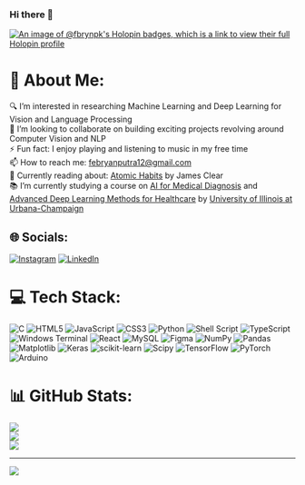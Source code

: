 ### Hi there 👋


<!-- 🔭 I’m currently working on ...
- 🤔 I’m looking for help with ...

-->
[![An image of @fbrynpk's Holopin badges, which is a link to view their full Holopin profile](https://holopin.me/fbrynpk)](https://holopin.io/@fbrynpk)
# 💫 About Me:
🔍 I’m interested in researching Machine Learning and Deep Learning for Vision and Language Processing<br>👯 I’m looking to collaborate on building exciting projects revolving around Computer Vision and NLP<br>⚡ Fun fact: I enjoy playing and listening to music in my free time<br>📫 How to reach me: febryanputra12@gmail.com<br>💬 Currently reading about: [Atomic Habits](https://www.amazon.com/Atomic-Habits-Proven-Build-Break/dp/0735211299) by James Clear<br>📚 I’m currently studying a course on [AI for Medical Diagnosis](https://www.coursera.org/learn/ai-for-medical-diagnosis/home/week/1) and [Advanced Deep Learning Methods for Healthcare](https://www.coursera.org/learn/advanced-deep-learning-methods-healthcare/home/week/1) by [University of Illinois at Urbana-Champaign](https://illinois.edu/)


## 🌐 Socials:
[![Instagram](https://img.shields.io/badge/Instagram-%23E4405F.svg?logo=Instagram&logoColor=white)](https://instagram.com/fbrynpk) [![LinkedIn](https://img.shields.io/badge/LinkedIn-%230077B5.svg?logo=linkedin&logoColor=white)](https://linkedin.com/in/febryan-putra-kartika-592934207/) 

# 💻 Tech Stack:
![C](https://img.shields.io/badge/c-%2300599C.svg?style=flat&logo=c&logoColor=white) ![HTML5](https://img.shields.io/badge/html5-%23E34F26.svg?style=flat&logo=html5&logoColor=white) ![JavaScript](https://img.shields.io/badge/javascript-%23323330.svg?style=flat&logo=javascript&logoColor=%23F7DF1E) ![CSS3](https://img.shields.io/badge/css3-%231572B6.svg?style=flat&logo=css3&logoColor=white) ![Python](https://img.shields.io/badge/python-3670A0?style=flat&logo=python&logoColor=ffdd54) ![Shell Script](https://img.shields.io/badge/shell_script-%23121011.svg?style=flat&logo=gnu-bash&logoColor=white) ![TypeScript](https://img.shields.io/badge/typescript-%23007ACC.svg?style=flat&logo=typescript&logoColor=white) ![Windows Terminal](https://img.shields.io/badge/Windows%20Terminal-%234D4D4D.svg?style=flat&logo=windows-terminal&logoColor=white) ![React](https://img.shields.io/badge/react-%2320232a.svg?style=flat&logo=react&logoColor=%2361DAFB) ![MySQL](https://img.shields.io/badge/mysql-4479A1.svg?style=flat&logo=mysql&logoColor=white) ![Figma](https://img.shields.io/badge/figma-%23F24E1E.svg?style=flat&logo=figma&logoColor=white) ![NumPy](https://img.shields.io/badge/numpy-%23013243.svg?style=flat&logo=numpy&logoColor=white) ![Pandas](https://img.shields.io/badge/pandas-%23150458.svg?style=flat&logo=pandas&logoColor=white) ![Matplotlib](https://img.shields.io/badge/Matplotlib-%23ffffff.svg?style=flat&logo=Matplotlib&logoColor=black) ![Keras](https://img.shields.io/badge/Keras-%23D00000.svg?style=flat&logo=Keras&logoColor=white) ![scikit-learn](https://img.shields.io/badge/scikit--learn-%23F7931E.svg?style=flat&logo=scikit-learn&logoColor=white) ![Scipy](https://img.shields.io/badge/SciPy-%230C55A5.svg?style=flat&logo=scipy&logoColor=%white) ![TensorFlow](https://img.shields.io/badge/TensorFlow-%23FF6F00.svg?style=flat&logo=TensorFlow&logoColor=white) ![PyTorch](https://img.shields.io/badge/PyTorch-%23EE4C2C.svg?style=flat&logo=PyTorch&logoColor=white) ![Arduino](https://img.shields.io/badge/-Arduino-00979D?style=flat&logo=Arduino&logoColor=white)
# 📊 GitHub Stats:
![](https://github-readme-stats.vercel.app/api?username=fbrynpk&theme=tokyonight&hide_border=false&include_all_commits=false&count_private=false)<br/>
![](https://github-readme-streak-stats.herokuapp.com/?user=fbrynpk&theme=tokyonight&hide_border=false)<br/>
![](https://github-readme-stats.vercel.app/api/top-langs/?username=fbrynpk&theme=tokyonight&hide_border=false&include_all_commits=false&count_private=false&layout=compact)

---
[![](https://visitcount.itsvg.in/api?id=fbrynpk&icon=10&color=9)](https://visitcount.itsvg.in)

<!-- Proudly created with GPRM ( https://gprm.itsvg.in ) -->
